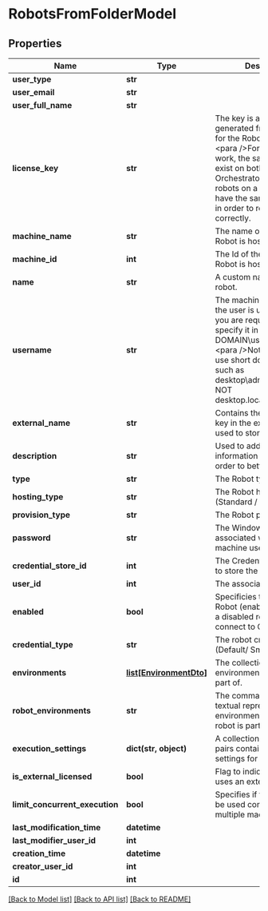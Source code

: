 # RobotsFromFolderModel

## Properties
Name | Type | Description | Notes
------------ | ------------- | ------------- | -------------
**user_type** | **str** |  | [optional] 
**user_email** | **str** |  | [optional] 
**user_full_name** | **str** |  | [optional] 
**license_key** | **str** | The key is automatically generated from the server for the Robot machine.  &lt;para /&gt;For the robot to work, the same key must exist on both the robot and Orchestrator.  &lt;para /&gt;All robots on a machine must have the same license key in order to register correctly. | [optional] 
**machine_name** | **str** | The name of the machine a Robot is hosted on. | [optional] 
**machine_id** | **int** | The Id of the machine a Robot is hosted on | [optional] 
**name** | **str** | A custom name for the robot. | 
**username** | **str** | The machine username. If the user is under a domain, you are required to also specify it in a DOMAIN\\username format.  &lt;para /&gt;Note: You must use short domain names, such as desktop\\administrator and NOT desktop.local/administrator. | [optional] 
**external_name** | **str** | Contains the value of the key in the external store used to store the password. | [optional] 
**description** | **str** | Used to add additional information about a robot in order to better identify it. | [optional] 
**type** | **str** | The Robot type. | 
**hosting_type** | **str** | The Robot hosting type (Standard / Floating). | 
**provision_type** | **str** | The Robot provision type. | [optional] 
**password** | **str** | The Windows password associated with the machine username. | [optional] 
**credential_store_id** | **int** | The Credential Store used to store the password. | [optional] 
**user_id** | **int** | The associated user&#39;s Id. | [optional] 
**enabled** | **bool** | Specificies the state of the Robot (enabled/disabled) - a disabled robot cannot connect to Orchestrator | [optional] 
**credential_type** | **str** | The robot credentials type (Default/ SmartCard) | [optional] 
**environments** | [**list[EnvironmentDto]**](EnvironmentDto.md) | The collection of environments the robot is part of. | [optional] 
**robot_environments** | **str** | The comma separated textual representation of environment names the robot is part of. | [optional] 
**execution_settings** | **dict(str, object)** | A collection of key value pairs containing execution settings for this robot. | [optional] 
**is_external_licensed** | **bool** | Flag to indicate if the robot uses an external license | [optional] 
**limit_concurrent_execution** | **bool** | Specifies if the robot can be used concurrently on multiple machines | [optional] 
**last_modification_time** | **datetime** |  | [optional] 
**last_modifier_user_id** | **int** |  | [optional] 
**creation_time** | **datetime** |  | [optional] 
**creator_user_id** | **int** |  | [optional] 
**id** | **int** |  | [optional] 

[[Back to Model list]](../README.md#documentation-for-models) [[Back to API list]](../README.md#documentation-for-api-endpoints) [[Back to README]](../README.md)



